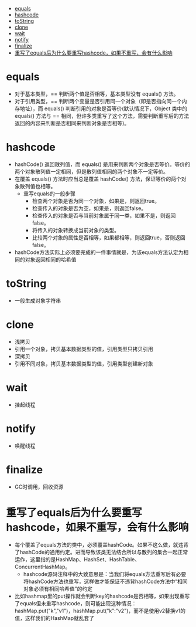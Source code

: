 
* [equals](#equals)
* [hashcode](#hashcode)
* [toString](#tostring)
* [clone](#clone)
* [wait](#wait)
* [notify](#notify)
* [finalize](#finalize)
* [重写了equals后为什么要重写hashcode，如果不重写，会有什么影响](#重写了equals后为什么要重写hashcode如果不重写会有什么影响)

# equals
- 对于基本类型，== 判断两个值是否相等，基本类型没有 equals() 方法。
- 对于引用类型，== 判断两个变量是否引用同一个对象（即是否指向同一个内存地址），而 equals() 判断引用的对象是否等价(默认情况下，Object 类中的 equals() 方法与 == 相同，但许多类重写了这个方法，需要判断重写后的方法返回的内容来判断是否相同来判断对象是否相等)。
# hashcode
- hashCode() 返回散列值，而 equals() 是用来判断两个对象是否等价。等价的两个对象散列值一定相同，但是散列值相同的两个对象不一定等价。
- 在覆盖 equals() 方法时应当总是覆盖 hashCode() 方法，保证等价的两个对象散列值也相等。
  - 重写equals的一般步骤 
    - 检查两个对象是否为同一个对象，如果是，则返回true。 
    - 检查传入的对象是否为空，如果是，则返回false。 
    - 检查传入的对象是否与当前对象属于同一类，如果不是，则返回false。 
    - 将传入的对象转换成当前对象的类型。 
    - 比较两个对象的属性是否相等，如果都相等，则返回true，否则返回false。
- hashCode方法实际上必须要完成的一件事情就是，为该equals方法认定为相同的对象返回相同的哈希值
# toString
- 一般生成对象字符串
# clone
- 浅拷贝
- 引用一个对象，拷贝基本数据类型的值，引用类型只拷贝引用
- 深拷贝
- 引用不同对象，拷贝基本数据类型的值，引用类型创建新对象
# wait
- 挂起线程
# notify
- 唤醒线程
# finalize
- GC时调用，回收资源

# 重写了equals后为什么要重写hashcode，如果不重写，会有什么影响
- 每个覆盖了equals方法的类中，必须覆盖hashCode。如果不这么做，就违背了hashCode的通用约定。进而导致该类无法结合所以与散列的集合一起正常运作，这里指的是HashMap、HashSet、HashTable、ConcurrentHashMap。
  - hashcode源码注释中的大致意思是：当我们将equals方法重写后有必要将hashCode方法也重写，这样做才能保证不违背hashCode方法中“相同对象必须有相同哈希值”的约定
- 比如hashmap里的put操作就会判断key的hashcode是否相等，如果出现重写了equals但未重写hashcode，则可能出现这种情况：hashMap.put("k","v1")，hashMap.put("k":"v2")，而不是使用v2替换v1的值，这样我们的HashMap就乱套了